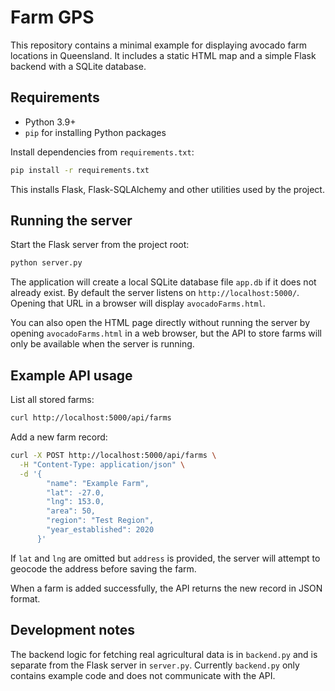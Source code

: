 # Farm GPS

This repository contains a minimal example for displaying avocado farm locations in Queensland.
It includes a static HTML map and a simple Flask backend with a SQLite database.

## Requirements

- Python 3.9+
- `pip` for installing Python packages

Install dependencies from `requirements.txt`:

```bash
pip install -r requirements.txt
```

This installs Flask, Flask-SQLAlchemy and other utilities used by the project.

## Running the server

Start the Flask server from the project root:

```bash
python server.py
```

The application will create a local SQLite database file `app.db` if it does not already exist.
By default the server listens on `http://localhost:5000/`.
Opening that URL in a browser will display `avocadoFarms.html`.

You can also open the HTML page directly without running the server by opening
`avocadoFarms.html` in a web browser, but the API to store farms will only be
available when the server is running.

## Example API usage

List all stored farms:

```bash
curl http://localhost:5000/api/farms
```

Add a new farm record:

```bash
curl -X POST http://localhost:5000/api/farms \
  -H "Content-Type: application/json" \
  -d '{
        "name": "Example Farm",
        "lat": -27.0,
        "lng": 153.0,
        "area": 50,
        "region": "Test Region",
        "year_established": 2020
      }'
```

If `lat` and `lng` are omitted but `address` is provided, the server will attempt
to geocode the address before saving the farm.

When a farm is added successfully, the API returns the new record in JSON format.

## Development notes

The backend logic for fetching real agricultural data is in `backend.py` and is
separate from the Flask server in `server.py`. Currently `backend.py` only
contains example code and does not communicate with the API.
